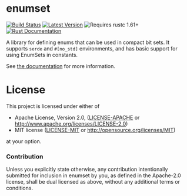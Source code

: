 # enumset

[![Build Status](https://github.com/Lymia/enumset/actions/workflows/test.yml/badge.svg)](https://github.com/Lymia/enumset/actions/workflows/test.yml)
[![Latest Version](https://img.shields.io/crates/v/enumset.svg)](https://crates.io/crates/enumset)
![Requires rustc 1.61+](https://img.shields.io/badge/rustc-1.61+-red.svg)
[![Rust Documentation](https://img.shields.io/badge/api-rustdoc-blue.svg)](https://docs.rs/enumset)

A library for defining enums that can be used in compact bit sets. It supports
`serde` and `#[no_std]` environments, and has basic support for using EnumSets
in constants.

See [the documentation](https://docs.rs/enumset) for more information.

# License

This project is licensed under either of

 * Apache License, Version 2.0, ([LICENSE-APACHE](LICENSE-APACHE) or
   http://www.apache.org/licenses/LICENSE-2.0)
 * MIT license ([LICENSE-MIT](LICENSE-MIT) or
   http://opensource.org/licenses/MIT)

at your option.

### Contribution

Unless you explicitly state otherwise, any contribution intentionally submitted
for inclusion in enumset by you, as defined in the Apache-2.0 license, shall be
dual licensed as above, without any additional terms or conditions.
